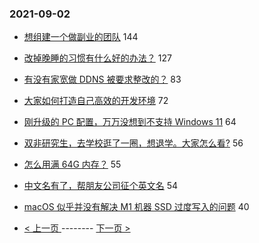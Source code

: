 ### 2021-09-02 
- [想组建一个做副业的团队](https://www.v2ex.com/t/799366) 144
- [改掉晚睡的习惯有什么好的办法？](https://www.v2ex.com/t/799370) 127
- [有没有家宽做 DDNS 被要求整改的？](https://www.v2ex.com/t/799340) 83
- [大家如何打造自己高效的开发环境](https://www.v2ex.com/t/799353) 72
- [刚升级的 PC 配置，万万没想到不支持 Windows 11](https://www.v2ex.com/t/799367) 64
- [双非研究生，去学校逛了一圈，想退学。大家怎么看?](https://www.v2ex.com/t/799360) 56
- [怎么用满 64G 内存？](https://www.v2ex.com/t/799334) 55
- [中文名有了，帮朋友公司征个英文名](https://www.v2ex.com/t/799400) 54
- [macOS 似乎并没有解决 M1 机器 SSD 过度写入的问题](https://www.v2ex.com/t/799384) 40 

- [ < 上一页 ](https://github.com/able8/v2ex-hot-record/blob/master/2021-09-01.md) -------- [ 下一页 > ](https://github.com/able8/v2ex-hot-record/blob/master/2021-09-03.md)